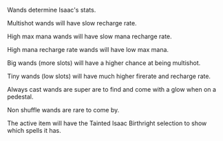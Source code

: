 Wands determine Isaac's stats.

Multishot wands will have slow recharge rate.

High max mana wands will have slow mana recharge rate.

High mana recharge rate wands will have low max mana.

Big wands (more slots) will have a higher chance at being multishot.

Tiny wands (low slots) will have much higher firerate and recharge rate.

Always cast wands are super are to find and come with a glow when on a pedestal.

Non shuffle wands are rare to come by.

The active item will have the Tainted Isaac Birthright selection to show which spells it has.